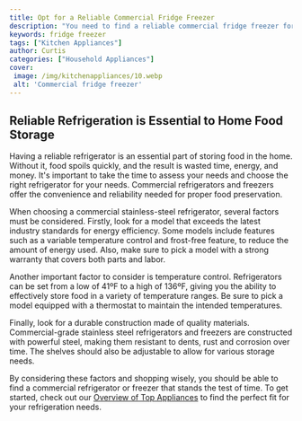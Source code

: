 ```yaml
---
title: Opt for a Reliable Commercial Fridge Freezer
description: "You need to find a reliable commercial fridge freezer for your business - well show you the way Get essential advice and tips to help you choose the right one and ensure your business runs smoothly"
keywords: fridge freezer
tags: ["Kitchen Appliances"]
author: Curtis
categories: ["Household Appliances"]
cover: 
 image: /img/kitchenappliances/10.webp
 alt: 'Commercial fridge freezer'
---
```

## Reliable Refrigeration is Essential to Home Food Storage

Having a reliable refrigerator is an essential part of storing food in the home. Without it, food spoils quickly, and the result is wasted time, energy, and money. It's important to take the time to assess your needs and choose the right refrigerator for your needs. Commercial refrigerators and freezers offer the convenience and reliability needed for proper food preservation.

When choosing a commercial stainless-steel refrigerator, several factors must be considered. Firstly, look for a model that exceeds the latest industry standards for energy efficiency. Some models include features such as a variable temperature control and frost-free feature, to reduce the amount of energy used. Also, make sure to pick a model with a strong warranty that covers both parts and labor.

Another important factor to consider is temperature control. Refrigerators can be set from a low of 41ºF to a high of 136ºF, giving you the ability to effectively store food in a variety of temperature ranges. Be sure to pick a model equipped with a thermostat to maintain the intended temperatures.

Finally, look for a durable construction made of quality materials. Commercial-grade stainless steel refrigerators and freezers are constructed with powerful steel, making them resistant to dents, rust and corrosion over time. The shelves should also be adjustable to allow for various storage needs.

By considering these factors and shopping wisely, you should be able to find a commercial refrigerator or freezer that stands the test of time. To get started, check out our [Overview of Top Appliances](./pages/appliance-overview) to find the perfect fit for your refrigeration needs.
